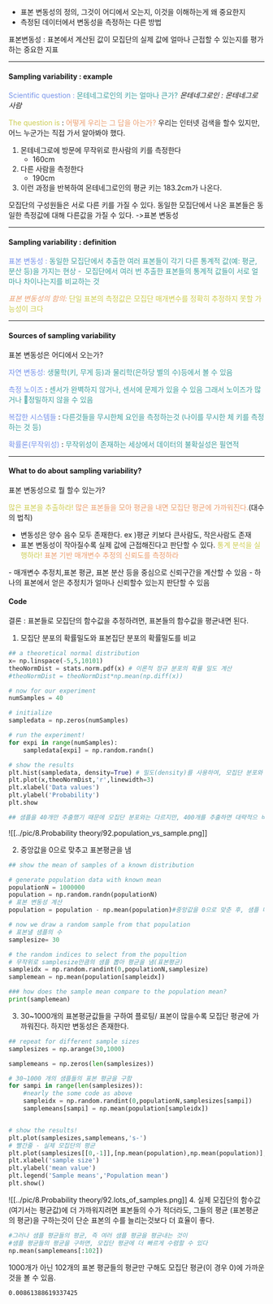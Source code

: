 - 표본 변동성의 정의, 그것이 어디에서 오는지, 이것을 이해하는게 왜 중요한지
- 측정된 데이터에서 변동성을 측정하는 다른 방법

표본변동성 : 표본에서 계산된 값이 모집단의 실제 값에 얼마나 근접할 수 있는지를 평가하는 중요한 지표

---
#### Sampling variability : example
<span style="color:rgb(118, 147, 234)">Scientific question : </span>
<span style="color:rgb(64, 160, 159)">몬테네그로인의 키는 얼마나 큰가?</span> *몬테네그로인 : 몬테네그로 사람*

<span style="color:rgb(205, 205, 81)">The question is </span>: <span style="color:rgb(236, 158, 111)">어떻게 우리는 그 답을 아는가?</span> 
우리는 인터넷 검색을 할수 있지만, 어느 누군가는 직접 가서 알아봐야 했다.

1. 몬테네그로에 방문에 무작위로 한사람의 키를 측정한다 
	- 160cm
2. 다른 사람을 측정한다
	- 190cm
3. 이런 과정을 반복하여 몬테네그로인의 평균 키는 183.2cm가 나온다.

모집단의 구성원들은 서로 다른 키를 가질 수 있다.
동일한 모집단에서 나온 표본들은 동일한 측정값에 대해 다른값을 가질 수 있다. ->표본 변동성

---
#### Sampling variability : definition
<span style="color:rgb(118, 147, 234)">표본 변동성 : </span>
<span style="color:rgb(64, 160, 159)">동일한 모집단에서 추출한 여러 표본들이 각기 다른 통계적 값(예: 평균, 분산 등)을 가지는 현상</span>
<span style="color:rgb(64, 160, 159)">-  모집단에서 여러 번 추출한 표본들의 통계적 값들이 서로 얼마나 차이나는지를 비교하는 것</span>

<span style="font-style:italic; font-style:italic; font-style:italic; color:rgb(236, 158, 111)">표본 변동성의 함의:</span>
<span style="color:rgb(205, 205, 81)">단일 표본의 측정값은 모집단 매개변수를 정확히 추정하지 못할 가능성이 크다</span> 

---
#### Sources of sampling variability

표본 변동성은 어디에서 오는가? 

<span style="color:rgb(118, 147, 234)">자연 변동성:</span>  <span style="color:rgb(64, 160, 159)">생물학(키, 무게 등)과 물리학(은하당 별의 수)등에서 볼 수 있음

</span> 

<span style="color:rgb(118, 147, 234)">측정 노이즈 </span>:  <span style="color:rgb(64, 160, 159)">센서가 완벽하지 않거나, 센서에 문제가 있을 수 있음 그래서 노이즈가 많거나 정밀하지 않을 수 있음</span> 

<span style="color:rgb(118, 147, 234)">복잡한 시스템들 </span>: <span style="color:rgb(64, 160, 159)">다른것들을 무시한체 요인을 측정하는것 (나이를 무시한 체 키를 측정하는 것 등)</span> 

<span style="color:rgb(118, 147, 234)">확률론(무작위성)</span>  : <span style="color:rgb(64, 160, 159)">무작위성이 존재하는 세상에서 데이터의 불확실성은 필연적</span> 

---
#### What to do about sampling variability?
표본 변동성으로 뭘 할수 있는가?

<span style="color:rgb(205, 205, 81)">많은 표본을 추출하라!</span> <span style="color:rgb(236, 158, 111)"> 많은 표본들을 모아 평균을 내면 모집단 평균에 가까워진다.</span>(대수의 법칙) 
- 변동성은 양수 음수 모두 존재한다. ex )평균 키보다 큰사람도, 작은사람도 존재
- 표본 변동성이 작아질수록 실제 값에 근접해진다고 판단할 수 있다.
<span style="color:rgb(205, 205, 81)">통계 분석을 실행하라!</span><span style="color:rgb(236, 158, 111)">  표본 기반 매개변수 추정의 신뢰도를 측정하라
</span> 
- 매개변수 추정치,표본 평균, 표본 분산 등을 중심으로 신뢰구간을 계산할 수 있음
- 하나의 표본에서 얻은 추정치가 얼마나 신뢰할수 있는지 판단할 수 있음

#### Code
결론 : 표본들로 모집단의 함수값을 추정하려면, 표본들의 함수값을 평균내면 된다.

1. 모집단 분포의 확률밀도와 표본집단 분포의 확률밀도를 비교
```python
## a theoretical normal distribution
x= np.linspace(-5,5,10101)
theoNormDist = stats.norm.pdf(x) # 이론적 정규 분포의 확률 밀도 계산
#theoNormDist = theoNormDist*np.mean(np.diff(x))

# now for our experiment
numSamples = 40

# initialize
sampledata = np.zeros(numSamples)

# run the experiment!
for expi in range(numSamples):
    sampledata[expi] = np.random.randn()

# show the results
plt.hist(sampledata, density=True) # 밀도(density)를 사용하여, 모집단 분포와 표본 분포를 동일한 스케일로 비교할 수 있도록 하기 위해
plt.plot(x,theoNormDist,'r',linewidth=3)
plt.xlabel('Data values')
plt.ylabel('Probability')
plt.show

## 샘플을 40개만 추출했기 때문에 모집단 분포와는 다르지만, 400개를 추출하면 대략적으 비슷한 분포를 따른다.
```
![[../pic/8.Probability theory/92.population_vs_sample.png]]

2. 중앙값을 0으로 맞추고 표본평균을 냄
```python
## show the mean of samples of a known distribution

# generate population data with known mean
populationN = 1000000
population = np.random.randn(populationN)
# 표본 변동성 계산 
population = population - np.mean(population)#중앙값을 0으로 맞춘 후, 샘플 데이터를 무작위로 추출하여 표본 평균을 계산

# now we draw a random sample from that population
# 표본낼 샘플의 수
samplesize= 30

# the random indices to select from the popultion
# 무작위로 samplesize만큼의 샘플 뽑아 평균을 냄(표본평균)
sampleidx = np.random.randint(0,populationN,samplesize)
samplemean = np.mean(population[sampleidx])

### how does the sample mean compare to the population mean?
print(samplemean)
```

3. 30~1000개의 표본평균값들을 구하여 플로팅/ 표본이 많을수록 모집단 평균에 가까워진다. 하지만 변동성은 존재한다.
```python
## repeat for different sample sizes
samplesizes = np.arange(30,1000)

samplemeans = np.zeros(len(samplesizes))

# 30~1000 개의 샘플들의 표본 평균을 구함
for sampi in range(len(samplesizes)):
    #nearly the some code as above
    sampleidx = np.random.randint(0,populationN,samplesizes[sampi])
    samplemeans[sampi] = np.mean(population[sampleidx])


# show the results!
plt.plot(samplesizes,samplemeans,'s-')
# 빨간줄 - 실제 모집단의 평균
plt.plot(samplesizes[[0,-1]],[np.mean(population),np.mean(population)],'r',linewidth=3)
plt.xlabel('sample size')
plt.ylabel('mean value')
plt.legend('Sample means','Population mean')
plt.show()
```

![[../pic/8.Probability theory/92.lots_of_samples.png]]
4. 실제 모집단의 함수값 (여기서는 평균값)에 더 가까워지려면 표본들의 수가 적더라도, 그들의 평균 (표본평균의 평균)을 구하는것이 단순 표본의 수를 늘리는것보다 더 효율이 좋다.
```python
#그러나 샘플 평균들의 평균, 즉 여러 샘플 평균을 평균내는 것이 
#샘플 평균들의 평균을 구하면, 모집단 평균에 더 빠르게 수렴할 수 있다
np.mean(samplemeans[:102])
```
1000개가 아닌 102개의 표본 평균들의 평균만 구해도 모집단 평균(이 경우 0)에 가까운 것을 볼 수 있음.
```
0.00861388619337425
```